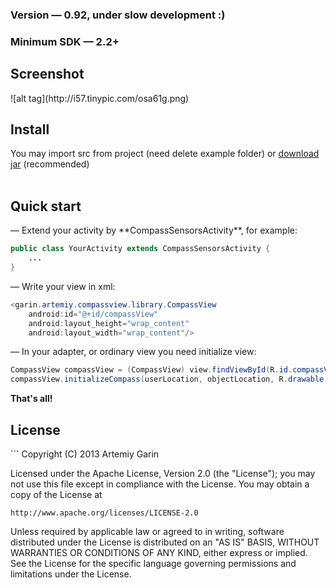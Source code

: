<h3>Version — 0.92, under slow development :)</h3>
<h3>Minimum SDK — 2.2+</h3>

<h2>Screenshot</h2>
![alt tag](http://i57.tinypic.com/osa61g.png)

<h2>Install</h2>
You may import src from project (need delete example folder) or <a href="https://github.com/kvirair/Compass-View-Library/releases">download jar</a> (recommended)
<br><br>

<h2>Quick start</h2>
— Extend your activity by **CompassSensorsActivity**, for example:

```java
public class YourActivity extends CompassSensorsActivity {
    ...
}
```

— Write your view in xml:
```java
<garin.artemiy.compassview.library.CompassView
    android:id="@+id/compassView"
    android:layout_height="wrap_content"
    android:layout_width="wrap_content"/>
```

— In your adapter, or ordinary view you need initialize view:
```java
CompassView compassView = (CompassView) view.findViewById(R.id.compassView);
compassView.initializeCompass(userLocation, objectLocation, R.drawable.arrow);
```

**That's all!**

<h2>License</h2>
```
Copyright (C) 2013 Artemiy Garin

Licensed under the Apache License, Version 2.0 (the "License");
you may not use this file except in compliance with the License.
You may obtain a copy of the License at

    http://www.apache.org/licenses/LICENSE-2.0

Unless required by applicable law or agreed to in writing, software
distributed under the License is distributed on an "AS IS" BASIS,
WITHOUT WARRANTIES OR CONDITIONS OF ANY KIND, either express or implied.
See the License for the specific language governing permissions and
limitations under the License.
```